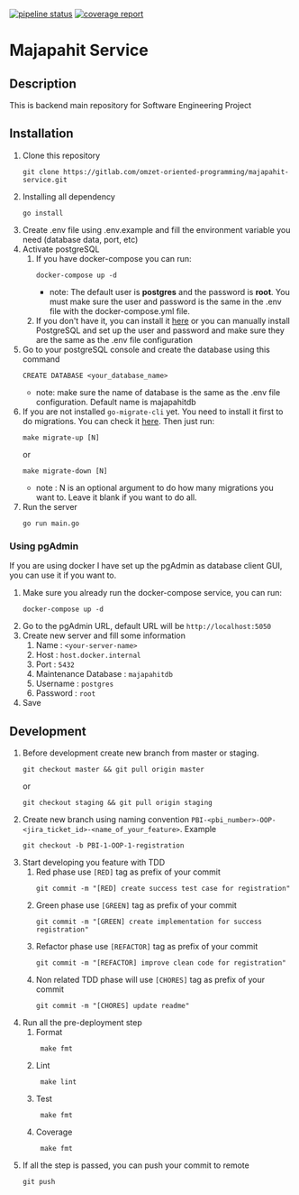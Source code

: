 [![pipeline status](https://gitlab.cs.ui.ac.id/ppl-fasilkom-ui/2022/Kelas-B/OOP/majapahit-service/badges/master/pipeline.svg)](https://gitlab.cs.ui.ac.id/ppl-fasilkom-ui/2022/Kelas-B/OOP/majapahit-service/-/commits/master) [![coverage report](https://gitlab.cs.ui.ac.id/ppl-fasilkom-ui/2022/Kelas-B/OOP/majapahit-service/badges/master/coverage.svg)](https://gitlab.cs.ui.ac.id/ppl-fasilkom-ui/2022/Kelas-B/OOP/majapahit-service/-/commits/master)

# Majapahit Service

## Description

This is backend main repository for Software Engineering Project

## Installation

1. Clone this repository
    ```
    git clone https://gitlab.com/omzet-oriented-programming/majapahit-service.git 
    ```
2. Installing all dependency
    ```
    go install
    ```
3. Create .env file using .env.example and fill the environment variable you need (database data, port, etc)
4. Activate postgreSQL
    1. If you have docker-compose you can run:
         ```
         docker-compose up -d
         ```
        * note: The default user is **postgres** and the password is **root**. You must make sure the user and password
          is the same in the .env file with the docker-compose.yml file.
    2. If you don't have it, you can install it [here](https://docs.docker.com/engine/install/) or you can manually
       install PostgreSQL and set up the user and password and make sure they are the same as the .env file
       configuration
5. Go to your postgreSQL console and create the database using this command
    ```
    CREATE DATABASE <your_database_name>
    ```
    * note: make sure the name of database is the same as the .env file configuration. Default name is majapahitdb
6. If you are not installed `go-migrate-cli` yet. You need to install it first to do migrations. You can check
   it [here](https://github.com/golang-migrate/migrate/tree/master/cmd/migrate). Then just run:
    ```
   make migrate-up [N]
   ```
   or
    ```
   make migrate-down [N]
   ```
    * note : N is an optional argument to do how many migrations you want to. Leave it blank if you want to do all.
7. Run the server
    ```
   go run main.go
   ```

### Using pgAdmin

If you are using docker I have set up the pgAdmin as database client GUI, you can use it if you want to.

1. Make sure you already run the docker-compose service, you can run:
    ```
   docker-compose up -d
   ```
2. Go to the pgAdmin URL, default URL will be `http://localhost:5050`
3. Create new server and fill some information
    1. Name : `<your-server-name>`
    2. Host : `host.docker.internal`
    3. Port : `5432`
    4. Maintenance Database : `majapahitdb`
    5. Username : `postgres`
    6. Password : `root`
4. Save

## Development

1. Before development create new branch from master or staging.
   ```
   git checkout master && git pull origin master
   ```
   or
   ```
   git checkout staging && git pull origin staging
   ```
2. Create new branch using naming convention `PBI-<pbi_number>-OOP-<jira_ticket_id>-<name_of_your_feature>`. Example
    ```
   git checkout -b PBI-1-OOP-1-registration
   ```
3. Start developing you feature with TDD
    1. Red phase use `[RED]` tag as prefix of your commit
       ```
       git commit -m "[RED] create success test case for registration"
       ```
    2. Green phase use `[GREEN]` tag as prefix of your commit
       ```
       git commit -m "[GREEN] create implementation for success registration"
       ```
    3. Refactor phase use `[REFACTOR]` tag as prefix of your commit
       ```
       git commit -m "[REFACTOR] improve clean code for registration"
       ```
    4. Non related TDD phase will use `[CHORES]` tag as prefix of your commit
       ```
       git commit -m "[CHORES] update readme"
       ```
4. Run all the pre-deployment step
    1. Format
       ```
        make fmt
       ```
    2. Lint
       ```
        make lint
       ```
    3. Test
       ```
        make fmt
       ```
    4. Coverage
       ```
        make fmt
       ```
5. If all the step is passed, you can push your commit to remote
   ```
   git push
   ```
